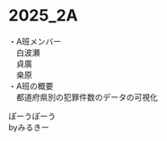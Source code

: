 # 2025_2A
・A班メンバー<br>
　白波瀬<br>
　貞廣<br>
　桒原<br>
・A班の概要<br>
　都道府県別の犯罪件数のデータの可視化<br>

ぽーうぽーう<br>
byみるきー<br>
